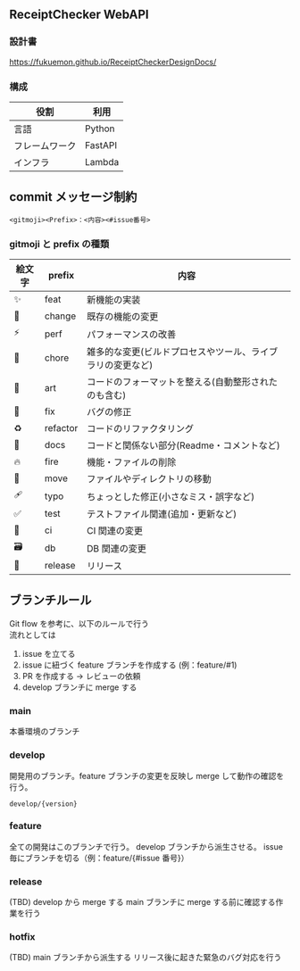 ## ReceiptChecker WebAPI

### 設計書

https://fukuemon.github.io/ReceiptCheckerDesignDocs/

### 構成

| **役割**       | **利用** |
| -------------- | -------- |
| 言語           | Python   |
| フレームワーク | FastAPI  |
| インフラ       | Lambda   |

## commit メッセージ制約

```
<gitmoji><Prefix>：<内容><#issue番号>
```

### gitmoji と prefix の種類

| 絵文字 | prefix   | 内容                                                       |
| ------ | -------- | ---------------------------------------------------------- |
| ✨     | feat     | 新機能の実装                                               |
| 🔀     | change   | 既存の機能の変更                                           |
| ⚡️    | perf     | パフォーマンスの改善                                       |
| 🤖     | chore    | 雑多的な変更(ビルドプロセスやツール、ライブラリの変更など) |
| 🎨     | art      | コードのフォーマットを整える(自動整形されたのも含む)       |
| 🐛     | fix      | バグの修正                                                 |
| ♻️     | refactor | コードのリファクタリング                                   |
| 📝     | docs     | コードと関係ない部分(Readme・コメントなど)                 |
| 🔥     | fire     | 機能・ファイルの削除                                       |
| 🚚     | move     | ファイルやディレクトリの移動                               |
| 🩹     | typo     | ちょっとした修正(小さなミス・誤字など)                     |
| ✅     | test     | テストファイル関連(追加・更新など)                         |
| 👷     | ci       | CI 関連の変更                                              |
| 🗃️     | db       | DB 関連の変更                                              |
| 🔖     | release  | リリース                                                   |

## ブランチルール

Git flow を参考に、以下のルールで行う</br>
流れとしては

1. issue を立てる
2. issue に紐づく feature ブランチを作成する (例：feature/#1)
3. PR を作成する → レビューの依頼
4. develop ブランチに merge する

### main

本番環境のブランチ

### develop

開発用のブランチ。feature ブランチの変更を反映し merge して動作の確認を行う。

```
develop/{version}
```

### feature

全ての開発はこのブランチで行う。
develop ブランチから派生させる。
issue 毎にブランチを切る（例：feature/{#issue 番号}）

### release

(TBD)
develop から merge する
main ブランチに merge する前に確認する作業を行う

### hotfix

(TBD)
main ブランチから派生する
リリース後に起きた緊急のバグ対応を行う
